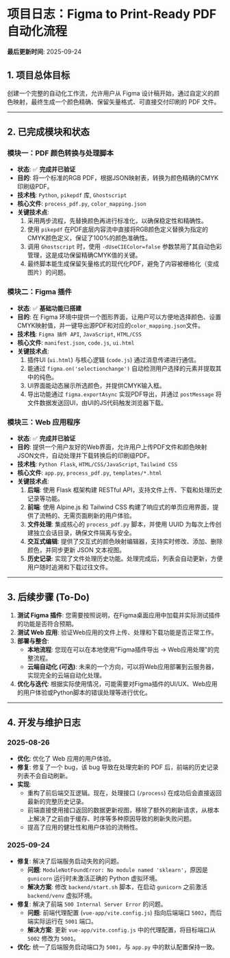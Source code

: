 # 项目日志：Figma to Print-Ready PDF 自动化流程

**最后更新时间**: 2025-09-24

## 1. 项目总体目标

创建一个完整的自动化工作流，允许用户从 Figma 设计稿开始，通过自定义的颜色映射，最终生成一个颜色精确、保留矢量格式、可直接交付印刷的 PDF 文件。

---

## 2. 已完成模块和状态

### 模块一：PDF 颜色转换与处理脚本

- **状态**: ✅ **完成并已验证**
- **目的**: 将一个标准的RGB PDF，根据JSON映射表，转换为颜色精确的CMYK印刷级PDF。
- **技术栈**: `Python`, `pikepdf` 库, `Ghostscript`
- **核心文件**: `process_pdf.py`, `color_mapping.json`
- **关键技术点**:
    1.  采用两步流程，先替换颜色再进行标准化，以确保稳定性和精确性。
    2.  使用 `pikepdf` 在PDF底层内容流中直接将RGB颜色定义替换为指定的CMYK颜色定义，保证了100%的颜色准确性。
    3.  调用 `Ghostscript` 时，使用 `-dUseCIEColor=false` 参数禁用了其自动色彩管理，这是成功保留精确CMYK值的关键。
    4.  最终脚本能生成保留矢量格式的现代化PDF，避免了内容被栅格化（变成图片）的问题。

### 模块二：Figma 插件

- **状态**: ✅ **基础功能已搭建**
- **目的**: 在 Figma 环境中提供一个图形界面，让用户可以方便地选择颜色、设置CMYK映射值，并一键导出源PDF和对应的`color_mapping.json`文件。
- **技术栈**: `Figma 插件 API`, `JavaScript`, `HTML/CSS`
- **核心文件**: `manifest.json`, `code.js`, `ui.html`
- **关键技术点**:
    1.  插件UI (`ui.html`) 与核心逻辑 (`code.js`) 通过消息传递进行通信。
    2.  能通过 `figma.on('selectionchange')` 自动检测用户选择的元素并提取其中的纯色。
    3.  UI界面能动态展示所选颜色，并提供CMYK输入框。
    4.  导出功能通过 `figma.exportAsync` 实现PDF导出，并通过 `postMessage` 将文件数据发送回UI，由UI的JS代码触发浏览器下载。

### 模块三：Web 应用程序

- **状态**: ✅ **完成并已验证**
- **目的**: 提供一个用户友好的Web界面，允许用户上传PDF文件和颜色映射JSON文件，自动处理并下载转换后的印刷级PDF。
- **技术栈**: `Python Flask`, `HTML/CSS/JavaScript`, `Tailwind CSS`
- **核心文件**: `app.py`, `process_pdf.py`, `templates/*.html`
- **关键技术点**:
    1.  **后端**: 使用 Flask 框架构建 RESTful API，支持文件上传、下载和处理历史记录等功能。
    2.  **前端**: 使用 Alpine.js 和 Tailwind CSS 构建了响应式的单页应用界面，提供了流畅的、无需页面刷新的用户体验。
    3.  **文件处理**: 集成核心的 `process_pdf.py` 脚本，并使用 UUID 为每次上传创建独立会话目录，确保文件隔离与安全。
    4.  **交互式编辑**: 提供了交互式的颜色映射编辑器，支持实时修改、添加、删除颜色，并同步更新 JSON 文本视图。
    5.  **历史记录**: 实现了文件处理历史功能。处理完成后，列表会自动更新，方便用户随时追溯和下载过往文件。

---

## 3. 后续步骤 (To-Do)

1.  **测试 Figma 插件**: 您需要按照说明，在Figma桌面应用中加载并实际测试插件的功能是否符合预期。
2.  **测试 Web 应用**: 验证Web应用的文件上传、处理和下载功能是否正常工作。
3.  **部署与整合**: 
    -   **本地流程**: 您现在可以在本地使用"Figma插件导出 -> Web应用处理"的完整流程。
    -   **云端自动化 (可选)**: 未来的一个方向，可以将Web应用部署到云服务器，实现完全的云端自动化处理。
4.  **优化与迭代**: 根据实际使用情况，可能需要对Figma插件的UI/UX、Web应用的用户体验或Python脚本的错误处理等进行优化。


---

## 4. 开发与维护日志

### 2025-08-26
- **优化**: 优化了 Web 应用的用户体验。
- **修复**: 修复了一个 bug，该 bug 导致在处理完新的 PDF 后，前端的历史记录列表不会自动刷新。
- **实现**:
    - 重构了前后端交互逻辑。现在，处理接口 (`/process`) 在成功后会直接返回最新的完整历史记录。
    - 前端直接使用接口返回的数据更新视图，移除了额外的刷新请求，从根本上解决了之前由于缓存、时序等多种原因导致的刷新失败问题。
    - 提高了应用的健壮性和用户体验的流畅性。

### 2025-09-24
- **修复**: 解决了后端服务启动失败的问题。
    - **问题**: `ModuleNotFoundError: No module named 'sklearn'`，原因是 `gunicorn` 运行时未激活正确的 Python 虚拟环境。
    - **解决方案**: 修改 `backend/start.sh` 脚本，在启动 `gunicorn` 之前激活 `backend/venv` 虚拟环境。
- **修复**: 解决了前端 `500 Internal Server Error` 的问题。
    - **问题**: 前端代理配置 (`vue-app/vite.config.js`) 指向后端端口 `5002`，而后端实际运行在 `5001` 端口。
    - **解决方案**: 更新 `vue-app/vite.config.js` 中的代理配置，将目标端口从 `5002` 修改为 `5001`。
- **优化**: 统一了后端服务启动端口为 `5001`，与 `app.py` 中的默认配置保持一致。